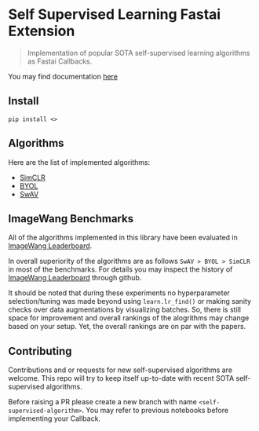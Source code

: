 # Self Supervised Learning Fastai Extension
> Implementation of popular SOTA self-supervised learning algorithms as Fastai Callbacks.


You may find documentation [here](https://keremturgutlu.github.io/self_supervised)

## Install

`pip install <>`

## Algorithms

Here are the list of implemented algorithms:

- [SimCLR](https://arxiv.org/pdf/2002.05709.pdf)
- [BYOL](https://arxiv.org/pdf/2006.07733.pdf)
- [SwAV](https://arxiv.org/pdf/2006.09882.pdf)

## ImageWang Benchmarks

All of the algorithms implemented in this library have been evaluated in [ImageWang Leaderboard](https://github.com/fastai/imagenette#image%E7%BD%91-leaderboard). 

In overall superiority of the algorithms are as follows `SwAV > BYOL > SimCLR` in most of the benchmarks. For details you may inspect the history of [ImageWang Leaderboard](https://github.com/fastai/imagenette#image%E7%BD%91-leaderboard) through github. 

It should be noted that during these experiments no hyperparameter selection/tuning was made beyond using `learn.lr_find()` or making sanity checks over data augmentations by visualizing batches. So, there is still space for improvement and overall rankings of the alogrithms may change based on your setup. Yet, the overall rankings are on par with the papers.

## Contributing

Contributions and or requests for new self-supervised algorithms are welcome. This repo will try to keep itself up-to-date with recent SOTA self-supervised algorithms.

Before raising a PR please create a new branch with name `<self-supervised-algorithm>`. You may refer to previous notebooks before implementing your Callback.

